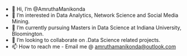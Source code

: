 - 👋 Hi, I’m @AmruthaManikonda
- 👀 I’m interested in Data Analytics, Network Science and Social Media Mining.
- 🌱 I’m currently pursuing Masters in Data Science at Indiana University, Bloomington.
- 💞️ I’m looking to collaborate on .Data Science related projects.
- 📫 How to reach me - Email me @ amruthamanikonda@outlook.com

<!---
AmruthaManikonda/AmruthaManikonda is a ✨ special ✨ repository because its `README.md` (this file) appears on your GitHub profile.
You can click the Preview link to take a look at your changes.
--->
